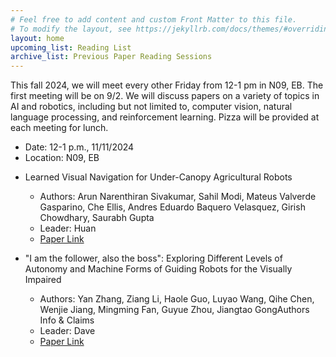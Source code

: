 ```yaml
---
# Feel free to add content and custom Front Matter to this file.
# To modify the layout, see https://jekyllrb.com/docs/themes/#overriding-theme-defaults
layout: home
upcoming_list: Reading List
archive_list: Previous Paper Reading Sessions
---
```


This fall 2024, we will meet every other Friday from 12-1 pm in N09, EB. The first meeting will be on 9/2.
We will discuss papers on a variety of topics in AI and robotics, including but not limited to, computer vision, natural language processing, and reinforcement learning.
Pizza will be provided at each meeting for lunch.

- Date: 12-1 p.m., 11/11/2024
- Location: N09, EB

<!-- Upcoming papers -->
- Learned Visual Navigation for Under-Canopy Agricultural Robots
    - Authors: Arun Narenthiran Sivakumar, Sahil Modi, Mateus Valverde Gasparino, Che Ellis, Andres Eduardo Baquero Velasquez, Girish Chowdhary, Saurabh Gupta
    - Leader: Huan
    - [Paper Link](https://arxiv.org/abs/2107.02792)

- "I am the follower, also the boss": Exploring Different Levels of Autonomy and Machine Forms of Guiding Robots for the Visually Impaired
    - Authors: Yan Zhang, Ziang Li, Haole Guo, Luyao Wang, Qihe Chen, Wenjie Jiang, Mingming Fan, Guyue Zhou, Jiangtao GongAuthors Info & Claims
    - Leader: Dave
    - [Paper Link](https://dl.acm.org/doi/full/10.1145/3544548.3580884)

<!-- - Vision-Language Foundation Models as Effective Robot Imitators
    - Authors: Xinghang Li, Minghuan Liu, Hanbo Zhang, Cunjun Yu, Jie Xu, Hongtao Wu, Chilam Cheang, Ya Jing, Weinan Zhang, Huaping Liu, Hang Li, Tao Kong
    - Venue: Arxiv
    - [Paper Link](https://arxiv.org/abs/2311.01378)


- Diffusion Policy: Visuomotor Policy Learning via Action Diffusion
    - [Paper Link](https://diffusion-policy.cs.columbia.edu/)

- Champion-level drone racing using deep reinforcement learning
    - [Paper Link](https://www.nature.com/articles/s41586-023-06419-4) -->

<!-- Members
- Members:
    - Shiqi Zhang
    - Xiaohan Zhang
    - David DeFazio
    - Yohei Hayamizu
    - Zainab Altaweel
-->

